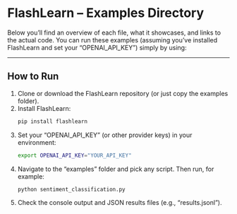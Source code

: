 # FlashLearn – Examples Directory

Below you’ll find an overview of each file, what it showcases, and links to the actual code. You can run these examples (assuming you’ve installed FlashLearn and set your “OPENAI_API_KEY”) simply by using:

---

## How to Run

1. Clone or download the FlashLearn repository (or just copy the examples folder).  
2. Install FlashLearn:  
   ```bash
   pip install flashlearn
   ```  
3. Set your “OPENAI_API_KEY” (or other provider keys) in your environment:  
   ```bash
   export OPENAI_API_KEY="YOUR_API_KEY"
   ```
4. Navigate to the “examples” folder and pick any script. Then run, for example:  
   ```bash
   python sentiment_classification.py
   ```
5. Check the console output and JSON results files (e.g., “results.jsonl”).

